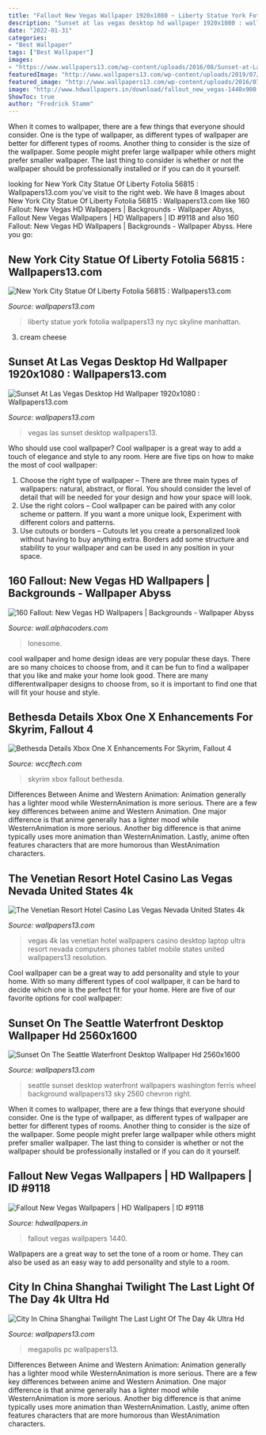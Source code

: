 ```yaml
---
title: "Fallout New Vegas Wallpaper 1920x1080 ~ Liberty Statue York Fotolia Wallpapers13 Ny Nyc Skyline Manhattan"
description: "Sunset at las vegas desktop hd wallpaper 1920x1080 : wallpapers13.com"
date: "2022-01-31"
categories:
- "Best Wallpaper"
tags: ["Best Wallpaper"]
images:
- "https://www.wallpapers13.com/wp-content/uploads/2016/08/Sunset-at-Las-Vegas-Desktop-HD-Wallpaper-1920x1080.jpg"
featuredImage: "http://www.wallpapers13.com/wp-content/uploads/2019/07/City-in-China-Shanghai-Twilight-The-Last-Light-of-the-Day-4K-Ultra-HD-Wallpaper-for-Desktop-Laptop-Tablet-Mobile-Phones-And-TV-3840x2160.jpg"
featured_image: "http://www.wallpapers13.com/wp-content/uploads/2016/07/Sunset-on-the-Seattle-Waterfront-Desktop-Wallpaper-HD-2560x1600-1920x1080.jpg"
image: "http://www.hdwallpapers.in/download/fallout_new_vegas-1440x900.jpg"
ShowToc: true
author: "Fredrick Stamm"
---
```



When it comes to wallpaper, there are a few things that everyone should consider. One is the type of wallpaper, as different types of wallpaper are better for different types of rooms. Another thing to consider is the size of the wallpaper. Some people might prefer large wallpaper while others might prefer smaller wallpaper. The last thing to consider is whether or not the wallpaper should be professionally installed or if you can do it yourself.

	

		
looking for New York City Statue Of Liberty Fotolia 56815 : Wallpapers13.com you've visit to the right web. We have 8 Images about New York City Statue Of Liberty Fotolia 56815 : Wallpapers13.com like 160 Fallout: New Vegas HD Wallpapers | Backgrounds - Wallpaper Abyss, Fallout New Vegas Wallpapers | HD Wallpapers | ID #9118 and also 160 Fallout: New Vegas HD Wallpapers | Backgrounds - Wallpaper Abyss. Here you go:
		
    
## New York City Statue Of Liberty Fotolia 56815 : Wallpapers13.com

<img loading=lazy src="http://www.wallpapers13.com/wp-content/uploads/2016/01/New_York_City_Statue_of_Liberty-Fotolia_56815-1600x1200.jpg" onerror="this.onerror=null;this.src='https://tse2.mm.bing.net/th?id=OIP.glKpC-p2T5ruHOeS63KyOQHaFj&amp;pid=15.1';" alt="New York City Statue Of Liberty Fotolia 56815 : Wallpapers13.com">

_Source: wallpapers13.com_

>liberty statue york fotolia wallpapers13 ny nyc skyline manhattan. 

	

3. cream cheese 

    
## Sunset At Las Vegas Desktop Hd Wallpaper 1920x1080 : Wallpapers13.com

<img loading=lazy src="https://www.wallpapers13.com/wp-content/uploads/2016/08/Sunset-at-Las-Vegas-Desktop-HD-Wallpaper-1920x1080.jpg" onerror="this.onerror=null;this.src='https://tse2.mm.bing.net/th?id=OIP.PJ27XyOqf2_gVUr9cbCAdgHaEK&amp;pid=15.1';" alt="Sunset At Las Vegas Desktop Hd Wallpaper 1920x1080 : Wallpapers13.com">

_Source: wallpapers13.com_

>vegas las sunset desktop wallpapers13. 

	

Who should use cool wallpaper?
Cool wallpaper is a great way to add a touch of elegance and style to any room. Here are five tips on how to make the most of cool wallpaper: 
1) Choose the right type of wallpaper – There are three main types of wallpapers: natural, abstract, or floral. You should consider the level of detail that will be needed for your design and how your space will look. 
2) Use the right colors – Cool wallpaper can be paired with any color scheme or pattern. If you want a more unique look, Experiment with different colors and patterns. 
3) Use cutouts or borders – Cutouts let you create a personalized look without having to buy anything extra. Borders add some structure and stability to your wallpaper and can be used in any position in your space.

    
## 160 Fallout: New Vegas HD Wallpapers | Backgrounds - Wallpaper Abyss

<img loading=lazy src="https://images5.alphacoders.com/421/421263.jpg" onerror="this.onerror=null;this.src='https://tse4.mm.bing.net/th?id=OIP.U_3jjUbHJJgIOTZAG_7l1AHaEK&amp;pid=15.1';" alt="160 Fallout: New Vegas HD Wallpapers | Backgrounds - Wallpaper Abyss">

_Source: wall.alphacoders.com_

>lonesome. 

	

cool wallpaper and home design ideas are very popular these days. There are so many choices to choose from, and it can be fun to find a wallpaper that you like and make your home look good. There are many differentwallpaper designs to choose from, so it is important to find one that will fit your house and style.

    
## Bethesda Details Xbox One X Enhancements For Skyrim, Fallout 4

<img loading=lazy src="https://cdn.wccftech.com/wp-content/uploads/2017/11/xbox-one-x-skyrim-fallout-4-betheda.jpg" onerror="this.onerror=null;this.src='https://tse1.mm.bing.net/th?id=OIP.X0Gugqo8xQApmtBAnLJuegHaEK&amp;pid=15.1';" alt="Bethesda Details Xbox One X Enhancements For Skyrim, Fallout 4">

_Source: wccftech.com_

>skyrim xbox fallout bethesda. 

	

Differences Between Anime and Western Animation: Animation generally has a lighter mood while WesternAnimation is more serious.
There are a few key differences between anime and Western Animation. One major difference is that anime generally has a lighter mood while WesternAnimation is more serious. Another big difference is that anime typically uses more animation than WesternAnimation. Lastly, anime often features characters that are more humorous than WestAnimation characters.

    
## The Venetian Resort Hotel Casino Las Vegas Nevada United States 4k

<img loading=lazy src="https://www.wallpapers13.com/wp-content/uploads/2019/04/The-Venetian-Resort-Hotel-Casino-Las-Vegas-Nevada-United-States-4K-Ultra-HD-Desktop-Wallpapers-for-Computers-Laptop-Tablet-And-Mobile-Phones.jpg" onerror="this.onerror=null;this.src='https://tse3.mm.bing.net/th?id=OIP.jsYKkEwghgDtJtF19sPEEgHaEK&amp;pid=15.1';" alt="The Venetian Resort Hotel Casino Las Vegas Nevada United States 4k">

_Source: wallpapers13.com_

>vegas 4k las venetian hotel wallpapers casino desktop laptop ultra resort nevada computers phones tablet mobile states united wallpapers13 resolution. 

	

Cool wallpaper can be a great way to add personality and style to your home. With so many different types of cool wallpaper, it can be hard to decide which one is the perfect fit for your home. Here are five of our favorite options for cool wallpaper: 

    
## Sunset On The Seattle Waterfront Desktop Wallpaper Hd 2560x1600

<img loading=lazy src="http://www.wallpapers13.com/wp-content/uploads/2016/07/Sunset-on-the-Seattle-Waterfront-Desktop-Wallpaper-HD-2560x1600-1920x1080.jpg" onerror="this.onerror=null;this.src='https://tse1.mm.bing.net/th?id=OIP.vgIFfpGjZyFJ2FAfpI-w5gHaEK&amp;pid=15.1';" alt="Sunset On The Seattle Waterfront Desktop Wallpaper Hd 2560x1600">

_Source: wallpapers13.com_

>seattle sunset desktop waterfront wallpapers washington ferris wheel background wallpapers13 sky 2560 chevron right. 

	

When it comes to wallpaper, there are a few things that everyone should consider. One is the type of wallpaper, as different types of wallpaper are better for different types of rooms. Another thing to consider is the size of the wallpaper. Some people might prefer large wallpaper while others might prefer smaller wallpaper. The last thing to consider is whether or not the wallpaper should be professionally installed or if you can do it yourself.

    
## Fallout New Vegas Wallpapers | HD Wallpapers | ID #9118

<img loading=lazy src="http://www.hdwallpapers.in/download/fallout_new_vegas-1440x900.jpg" onerror="this.onerror=null;this.src='https://tse3.mm.bing.net/th?id=OIP.Bb7JrvfdYcfvnTH3_z13-AHaEo&amp;pid=15.1';" alt="Fallout New Vegas Wallpapers | HD Wallpapers | ID #9118">

_Source: hdwallpapers.in_

>fallout vegas wallpapers 1440. 

	

Wallpapers are a great way to set the tone of a room or home. They can also be used as an easy way to add personality and style to a room.

    
## City In China Shanghai Twilight The Last Light Of The Day 4k Ultra Hd

<img loading=lazy src="http://www.wallpapers13.com/wp-content/uploads/2019/07/City-in-China-Shanghai-Twilight-The-Last-Light-of-the-Day-4K-Ultra-HD-Wallpaper-for-Desktop-Laptop-Tablet-Mobile-Phones-And-TV-3840x2160.jpg" onerror="this.onerror=null;this.src='https://tse1.mm.bing.net/th?id=OIP.HwxVzNaKvxmFCdFuMATVhAHaEK&amp;pid=15.1';" alt="City In China Shanghai Twilight The Last Light Of The Day 4k Ultra Hd">

_Source: wallpapers13.com_

>megapolis pc wallpapers13. 

	

Differences Between Anime and Western Animation: Animation generally has a lighter mood while WesternAnimation is more serious.
There are a few key differences between anime and Western Animation. One major difference is that anime generally has a lighter mood while WesternAnimation is more serious. Another big difference is that anime typically uses more animation than WesternAnimation. Lastly, anime often features characters that are more humorous than WestAnimation characters.


